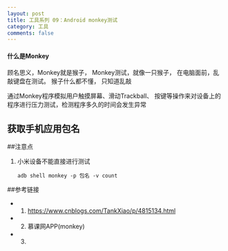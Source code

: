 ```yaml
---
layout: post
title: 工具系列 09：Android monkey测试
category: 工具
comments: false
---
```


#### 什么是Monkey
顾名思义，Monkey就是猴子，  Monkey测试，就像一只猴子， 在电脑面前，乱敲键盘在测试。  猴子什么都不懂， 只知道乱敲

通过Monkey程序模拟用户触摸屏幕、滑动Trackball、 按键等操作来对设备上的程序进行压力测试，检测程序多久的时间会发生异常
 
## 获取手机应用包名

##注意点
1. 小米设备不能直接进行测试

	```
	adb shell monkey -p 包名 -v count
	```
##参考链接

* 1. <https://www.cnblogs.com/TankXiao/p/4815134.html>

* 2. 慕课网APP(monkey)

* 3.  